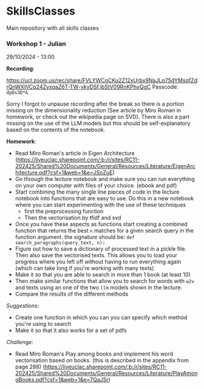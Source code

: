 # SkillsClasses
Main repository with all skills classes

### Workshop 1 - Julian

29/10/2024 - 13:00

**Recording**:

https://ucl.zoom.us/rec/share/FVLYWCoCKu2Z12xUrbx9NaJLq75dYMsqfZdrQnWXIVCq24ZvxqaZ6T-TW-vkyDSf.jbStV09RnKPhvQgC
Passcode: `dpDs3D*&`

Sorry I forgot to unpause recording after the break so there is a portion missing on the dimensionality reduction (See article by Miro Roman in homework, or check out the wikipedia page on SVD). There is also a part missing on the use of the LLM models but this should be self-explanatory based on the contents of the notebook.

**Homework**:

- Read Miro Roman's article in Eigen Architecture (https://liveuclac.sharepoint.com/:b:/r/sites/RC11-202425/Shared%20Documents/General/Resources/Literature/EigenArchitecture.pdf?csf=1&web=1&e=JSoZuE)
- Go through the lecture notebook and make sure you can run everything on your own computer with files of your choice. (ebook and pdf)  
- Start combining the many single line pieces of code in the lecture notebook into functions that are easy to use. Do this in a new notebook where you can start experimenting with the use of these techniques
  - first the preprocessing function
  - Then the vectorisation by tfidf and svd
- Once you have these aspects as functions start creating a combined function that returns the best `n` matches for a given search query in the function argument. the signature should be: `def search_paragraphs(query_text, n):`
- Figure out how to save a dictionary of processed text in a pickle file. Then also save the vectorised texts. This allows you to load your progress where you left off without having to run everything again (which can take long if you're working with many texts)
- Make it so that you are able to search in more than 1 book (at least 10)
- Then make similar functions that allow you to search for words with `w2v` and texts using an one of the two `llm` models shown in the lecture. 
- Compare the results of the different methods

_Suggestions:_
- Create one function in which you can you can specify which method you're using to search
- Make it so that it also works for a set of pdfs

_Challenge:_
- Read Miro Roman's Play among books and implement his word vectorisation based on books. (this is described in the appendix from page 288) (https://liveuclac.sharepoint.com/:b:/r/sites/RC11-202425/Shared%20Documents/General/Resources/Literature/PlayAmongBooks.pdf?csf=1&web=1&e=7QaJSr)
